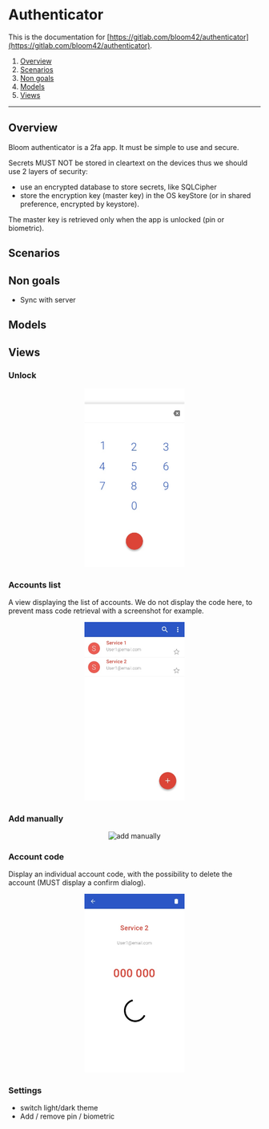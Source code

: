 # Authenticator

This is the documentation for [https://gitlab.com/bloom42/authenticator](https://gitlab.com/bloom42/authenticator).

1. [Overview](#overview)
2. [Scenarios](#scenarios)
3. [Non goals](#non-goals)
4. [Models](#models)
5. [Views](#views)

-------------------


## Overview

Bloom authenticator is a 2fa app. It must be simple to use and secure.

Secrets MUST NOT be stored in cleartext on the devices thus we should use 2 layers of security:
* use an encrypted database to store secrets, like SQLCipher
* store the encryption key (master key) in the OS keyStore (or in shared preference, encrypted by
keystore).

The master key is retrieved only when the app is unlocked (pin or biometric).


## Scenarios

## Non goals

* Sync with server


## Models


## Views

### Unlock

<p align="center">
  <img alt="unlock" src="assets/unlock.jpg" width="200" />


### Accounts list

A view displaying the list of accounts. We do not display the code here, to prevent mass code retrieval with a screenshot for example.

<p align="center">
  <img alt="accounts" src="assets/accounts.jpg" width="200" />
</p>

### Add manually

<p align="center">
  <img alt="add manually" src="assets/add_manually.jpg" width="200" />
</p>

### Account code

Display an individual account code, with the possibility to delete the account (MUST display a confirm dialog).

<p align="center">
  <img alt="account" src="assets/account.jpg" width="200" />
</p>

### Settings

* switch light/dark theme
* Add / remove pin / biometric
